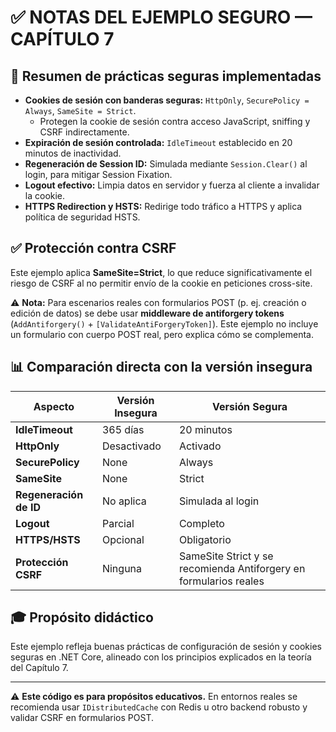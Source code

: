 # ✅ NOTAS DEL EJEMPLO SEGURO — CAPÍTULO 7

## 🔐 Resumen de prácticas seguras implementadas

- **Cookies de sesión con banderas seguras:** `HttpOnly`, `SecurePolicy = Always`, `SameSite = Strict`.
  - Protegen la cookie de sesión contra acceso JavaScript, sniffing y CSRF indirectamente.
- **Expiración de sesión controlada:** `IdleTimeout` establecido en 20 minutos de inactividad.
- **Regeneración de Session ID:** Simulada mediante `Session.Clear()` al login, para mitigar Session Fixation.
- **Logout efectivo:** Limpia datos en servidor y fuerza al cliente a invalidar la cookie.
- **HTTPS Redirection y HSTS:** Redirige todo tráfico a HTTPS y aplica política de seguridad HSTS.

## ✅ Protección contra CSRF

Este ejemplo aplica **SameSite=Strict**, lo que reduce significativamente el riesgo de CSRF al no permitir envío de la cookie en peticiones cross-site.

⚠️ **Nota:** Para escenarios reales con formularios POST (p. ej. creación o edición de datos) se debe usar **middleware de antiforgery tokens** (`AddAntiforgery()` + `[ValidateAntiForgeryToken]`). Este ejemplo no incluye un formulario con cuerpo POST real, pero explica cómo se complementa.

## 📊 Comparación directa con la versión insegura

| Aspecto | Versión Insegura | Versión Segura |
|---------|------------------|-----------------|
| **IdleTimeout** | 365 días | 20 minutos |
| **HttpOnly** | Desactivado | Activado |
| **SecurePolicy** | None | Always |
| **SameSite** | None | Strict |
| **Regeneración de ID** | No aplica | Simulada al login |
| **Logout** | Parcial | Completo |
| **HTTPS/HSTS** | Opcional | Obligatorio |
| **Protección CSRF** | Ninguna | SameSite Strict y se recomienda Antiforgery en formularios reales |

## 🎓 Propósito didáctico

Este ejemplo refleja buenas prácticas de configuración de sesión y cookies seguras en .NET Core, alineado con los principios explicados en la teoría del Capítulo 7.

---

⚠️ **Este código es para propósitos educativos.** En entornos reales se recomienda usar `IDistributedCache` con Redis u otro backend robusto y validar CSRF en formularios POST.
